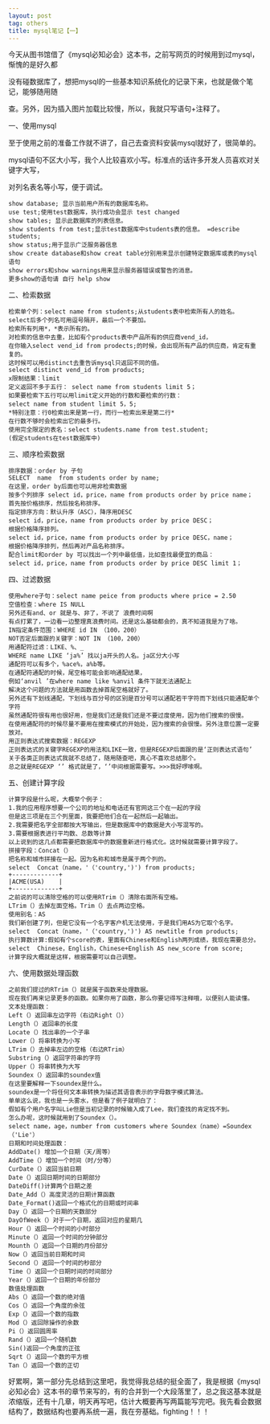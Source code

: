 ```yaml
---
layout: post
tag: others
title: mysql笔记【一】
---
```


今天从图书馆借了《mysql必知必会》这本书，之前写网页的时候用到过mysql，惭愧的是好久都

没有碰数据库了，想把mysql的一些基本知识系统化的记录下来，也就是做个笔记，能够随用随

查。另外，因为插入图片加载比较慢，所以，我就只写语句+注释了。

一、使用mysql

   至于使用之前的准备工作就不讲了，自己去查资料安装mysql就好了，很简单的。

   mysql语句不区大小写，我个人比较喜欢小写。标准点的话许多开发人员喜欢对关键字大写，

对列名表名等小写，便于调试。

	show database; 显示当前用户所有的数据库名称。
	use test;使用test数据库，执行成功会显示 test changed
	show tables; 显示此数据库的列表信息。
	show students from test;显示test数据库中students表的信息。 =describe students;
	show status;用于显示广泛服务器信息
	show create database和show creat table分别用来显示创建特定数据库或表的mysql语句
	show errors和show warnings用来显示服务器错误或警告的消息。	
	更多show的语句请 自行 help show 

二、检索数据

	检索单个列：select name from students;从students表中检索所有人的姓名。
	select后多个列名可用逗号隔开，最后一个不要加。
	检索所有列用*，*表示所有的。
	对检索的信息中去重，比如有个products表中产品所有的供应商vend_id，
	在你输入select vend_id from prodects;的时候，会出现所有产品的供应商，肯定有重复的。
	这时候可以用distinct去重告诉mysql只返回不同的值。
	select distinct vend_id from products;
	x限制结果：limit
	定义返回不多于五行： select name from students limit 5；
	如果要检索下五行可以用limit定义开始的行数和要检索的行数：
	select name from student limit 5，5;
	*特别注意：行0检索出来是第一行，而行一检索出来是第二行*
	在行数不够时会检索出它的最多行。
	使用完全限定的表名：select students.name from test.student;
	(假定students在test数据库中)

三、顺序检索数据

	排序数据：order by 子句
	SELECT 	name  from students order by name;
	在这里，order by后面也可以用非检索数据
	按多个列排序 select id，price，name from products order by price name；
	首先按价格排序，然后按名称排序。
	指定排序方向：默认升序（ASC），降序用DESC
	select id，price，name from products order by price DESC；
	根据价格降序排列。
	select id，price，name from products order by price DESC，name；
	根据价格降序排列，然后再对产品名称排序。
	配合limit和order by 可以找出一个列中最低值，比如查找最便宜的商品：
	select id，price，name from products order by price DESC limit 1；

四、过滤数据

	使用where子句：select name peice from products where price = 2.50
	空值检查：where IS NULL
	另外还有and、or 就是与、非了，不说了 浪费时间啊
	有点打累了，一边看一边整理真浪费时间。还是这么基础都会的，真不知道我是为了啥。
	IN指定条件范围：WHERE id IN （100，200）
	NOT否定后面跟的关键字：NOT IN （100，200）
	用通配符过滤：LIKE、%、_
	WHERE name LIKE ‘ja%’ 找以ja开头的人名。ja区分大小写
	通配符可以有多个，%ace%，a%b等。
	在通配符通配的时候，尾空格可能会影响通配结果，
	例如‘anvil ’在where name like %anvil 条件下就无法通配上
	解决这个问题的方法就是用函数去掉首尾空格就好了。
	另外还有下划线通配，下划线与百分号的区别是百分号可以通配若干字符而下划线只能通配单个字符
	虽然通配符很有用也很好用，但是我们还是我们还是不要过度使用，因为他们搜索的很慢。
	在使用通配符的时候尽量不要用在搜索模式的开始处，因为搜索的会很慢。另外注意位置一定要放对。
	用正则表达式搜索数据：REGEXP
	正则表达式的关键字REGEXP的用法和LIKE一致，但是REGEXP后面跟的是‘正则表达式语句’
	关于各类正则表达式我就不总结了，随用随查吧，真心不喜欢总结那个。
	总之就是REGEXP ‘’ 格式就是了，‘’中间根据需要写。>>>我好啰嗦啊。

五、创建计算字段

	计算字段是什么呢，大概举个例子：
	1.我的应用程序想要一个公司的地址和电话还有官网这三个在一起的字段
	但是这三项是在三个列里面，我要把他们合在一起然后一起输出。
	2.我需要把名字全部都按大写输出，但是数据库中的数据是大小写混写的。
	3.需要根据表进行平均数、总数等计算
	以上说到的这几点都需要把数据库中的数据重新进行格式化。这时候就需要计算字段了。
	拼接字段：Concat（）
	把名称和城市拼接在一起。因为名称和城市是属于两个列的。
	select  Concat（name，'（'country,')') from products;
	+-------------+
	|ACME(USA)    |
	+-------------+
	之前说的可以清除空格的可以使用RTrim（）清除右面所有空格。
	LTrim（）去掉左面空格。Trim（）去点两边空格。
	使用别名：AS
	我们新创建了列，但是它没有一个名字客户机无法使用，于是我们用AS为它取个名字。
	select  Concat（name，'（'country,')') AS newtitle from products;
	执行算数计算:假如有个score的表，里面有Chinese和English两列成绩，我现在需要总分。
	select  Chinese，English，Chinese+English AS new_score from score;
	计算字段大概就是这样，根据需要可以自己调整。

六、使用数据处理函数

	之前我们提过的RTrim（）就是属于函数来处理数据。
	现在我们再来记录更多的函数。如果你用了函数，那么你要记得写注释哦，以便别人能读懂。
	文本处理函数：
	Left（）返回串左边字符（右边Right（））
	Length（）返回串的长度
	Locate（）找出串的一个子串
	Lower（）将串转换为小写
	LTrim（）去掉串左边的空格（右边RTrim）
	Substring（）返回字符串的字符
	Upper（）将串转换为大写
	Soundex（）返回串的soundex值
	在这里要解释一下soundex是什么。
	soundex是一个将任何文本串转换为描述其语音表示的字母数字模式算法。
	单单这么说，我也是一头雾水，但是看了例子就明白了：
	假如有个用户名字叫Lie但是当初记录的时候输入成了Lee，我们查找的肯定找不到。
	怎么办呢，这时候就用到了Soundex（）。
	select name，age，number from customers where Soundex（name）=Soundex（'Lie'）
	日期和时间处理函数：
	AddDate() 增加一个日期（天/周等）
	AddTime（）增加一个时间（时/分等）
	CurDate（）返回当前日期
	Date（）返回日期时间的日期部分
	DateDiff()计算两个日期之差
	Date_Add（）高度灵活的日期计算函数
	Date_Format()返回一个格式化的日期或时间串
	Day（）返回一个日期的天数部分
	DayOfWeek（）对于一个日期，返回对应的星期几
	Hour（）返回一个时间的小时部分
	Minute（）返回一个时间的分钟部分
	Mounth（）返回一个日期的月份部分
	Now（）返回当前日期和时间
	Second（）返回一个时间的秒部分
	Time（）返回一个日期时间的时间部分
	Year（）返回一个日期的年份部分
	数值处理函数
	Abs（）返回一个数的绝对值
	Cos（）返回一个角度的余弦
	Exp（）返回一个数的指数
	Mod（）返回除操作的余数
	Pi（）返回圆周率
	Rand（）返回一个随机数
	Sin()返回一个角度的正弦
	Sqrt（）返回一个数的平方根
	Tan（）返回一个数的正切


好累啊，第一部分先总结到这里吧，我觉得我总结的挺全面了，我是根据《mysql必知必会》这本书的章节来写的，有的合并到一个大段落里了，总之我这基本就是浓缩版，还有十几章，明天再写吧，估计大概要再写两篇能写完吧。我先看会数据结构了，数据结构也要再系统一遍，我在夯基础。fighting！！！
	
